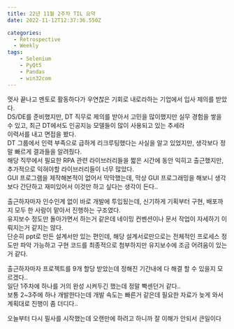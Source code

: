 ```yaml
---
title: 22년 11월 2주차 TIL 요약
date: 2022-11-12T12:37:36.550Z

categories:
  - Retrospective
  - Weekly
tags:
    - Selenium
    - PyQt5
    - Pandas
    - win32com
---
```


멋사 끝나고 멘토로 활동하다가 우연찮은 기회로 내로라하는 기업에서 입사 제의를 받았다.  
DS/DE를 준비했지만, DT 직무로 제의를 받아서 고민을 많이했지만 실무 경험을 쌓을 수 있고, 최근 DT에서도 인공지능 모델들이 많이 사용되고 있는 추세라  
이력서를 내고 면접을 봤다.  
DT 그룹에서 인력 부족으로 급하게 리크루팅했다는 사실을 알고 있었지만, 생각보다 정말 빠르게 결과들을 알려줬다.  
해당 직무에서 필요한 RPA 관련 라이브러리들을 짧은 시간에 동안 익히고 출근했지만, 추가적으로 익혀야할 라이브러리들이 너무 많았다.  
GUI 프로그램을 제작해본적이 없어서 막막했는데, 막상  GUI 프로그래밍을 해보니 생각보다 간단하고 재미있어서 이것만 하고 싶다는 생각이 든다..  

출근하자마자 인수인계 없이 바로 개발에 투입됬는데, 신기하게 기획부터 구현, 배포까지 모두 한 사람이 맡아서 진행하는 구조였다.  
유지보수 정도만 돌아가면서 하는거 같은데 네이밍 컨벤션이나 문서 작업이 자세하기 이뤄지는거 같지는 않다.  
단순히 ppt로 만든 설계서만 있는 편인데, 해당 설계서로만으로는 전체적인 프로세스 정도만 파악 가능하고 구현 코드를 최종적으로 첨부하지만 유지보수에 조금 어려움이 있는거 같다.  


출근하자마자 프로젝트를 9개 할당 받았는데 정해진 기간내에 다 해결 할 수 있을지 모르겠다..  
일단 1주차에 하나를 거의 완성 시켜두긴 했는데 정말 빡센던거 같다..  
보통 2~3주에 하나 개발한다는데 개발 속도는 빠른거 같은데 필요한 자료가 늦게 와서 계획대로 진행이 좀 더디다..  

오늘부터 다시 필사를 시작했는데 오랜만에 하려고 하니까 잘 이해가 안되서 큰일이다